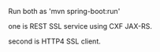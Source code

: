 Run both as 'mvn spring-boot:run'

one is REST SSL service using CXF JAX-RS.

second is HTTP4 SSL client.
